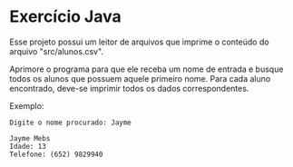 # Exercício Java
Esse projeto possui um leitor de arquivos que imprime o conteúdo do arquivo "src/alunos.csv".

Aprimore o programa para que ele receba um nome de entrada e busque todos os alunos que possuem aquele primeiro nome.
Para cada aluno encontrado, deve-se imprimir todos os dados correspondentes.

Exemplo:

```
Digite o nome procurado: Jayme

Jayme Mebs
Idade: 13
Telefone: (652) 9829940
```
